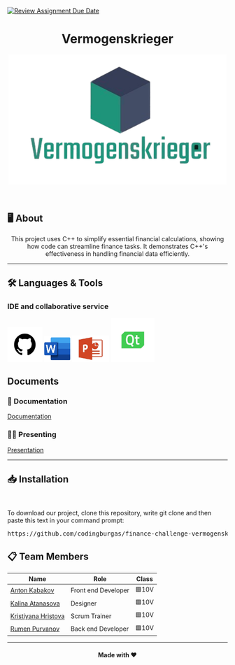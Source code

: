 [![Review Assignment Due Date](https://classroom.github.com/assets/deadline-readme-button-22041afd0340ce965d47ae6ef1cefeee28c7c493a6346c4f15d667ab976d596c.svg)](https://classroom.github.com/a/u5k3noT3)

<h1 align="center"> Vermogenskrieger </h1>

<p align="center">
    <img src="./images/logo.png" width="500px"/>
</p>

<br>

## 🖥️ About
<p align="center">
This project uses C++ to simplify essential financial calculations, showing how code can streamline finance tasks. It demonstrates C++'s effectiveness in handling financial data efficiently. 
</p>

<hr> 

## 🛠️ Languages & Tools
### IDE and collaborative service
<p align="left">
    <a href="https://github.com/"><img src="./images/git-hub.png" alt="GitHub logo" width="80px" /></a>
    <a href="https://www.microsoft.com/en-ww/microsoft-365/word"><img src="./images/word.png" alt="MS Word logo" width="60px" /></a>
    <a href="https://www.microsoft.com/en-us/microsoft-365/powerpoint"><img src="./images/power-point.png" alt="MS PowerPoint logo" width="85px" /></a>
    <a href="https://www.qt.io/"><img src="./images/qt.png" alt="MS PowerPoint logo" width="100px" /></a>

</p>

## Documents

### 📄 Documentation
[Documentation](./doc/Vermogenskrieger.docx)

### 🧑‍🏫 Presenting
[Presentation](./doc/Vermogenskrieger.pptx)

<hr> 

## 📥 Installation
<br>
    
<p>To download our project, clone this repository, write git clone and then paste this text in your command prompt:</p>
    
<pre>https://github.com/codingburgas/finance-challenge-vermogenskrieger.git</pre>


## 📋 Team Members
| Name                                                   | Role                | Class |
|--------------------------------------------------------|---------------------|-------|
| [Anton Kabakov](https://github.com/ATKabakov22)   | Front end Developer | 🟩10V   |
| [Kalina Atanasova](https://github.com/kkatanasova22) | Designer| 🟩10V   |
| [Kristiyana Hristova](https://github.com/KIHristova22)| Scrum Trainer | 🟩10V   |
| [Rumen Purvanov](https://github.com/RVParvanov22) | Back end Developer  | 🟩10V   |

<hr>

<h4 align="center"> Made with ❤️
